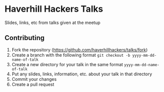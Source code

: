 # Haverhill Hackers Talks
Slides, links, etc from talks given at the meetup

## Contributing
1. Fork the repository (https://github.com/haverhillhackers/talks/fork)
2. Create a branch with the following format `git checkout -b yyyy-mm-dd-name-of-talk`
3. Create a new directory for your talk in the same format `yyyy-mm-dd-name-of-talk`
4. Put any slides, links, information, etc. about your talk in that directory
5. Commit your changes
6. Create a pull request

